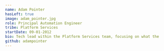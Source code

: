 ```yaml
---
name: Adam Pointer
hasLeft: true
image: adam_pointer.jpg
role: Principal Automation Engineer
tribe: Platform Services
startDate: 09-01-2012
bio: Tech lead within the Platform Services team, focusing on what the next generation of our build tools looks like.
github: adampointer
---
```

